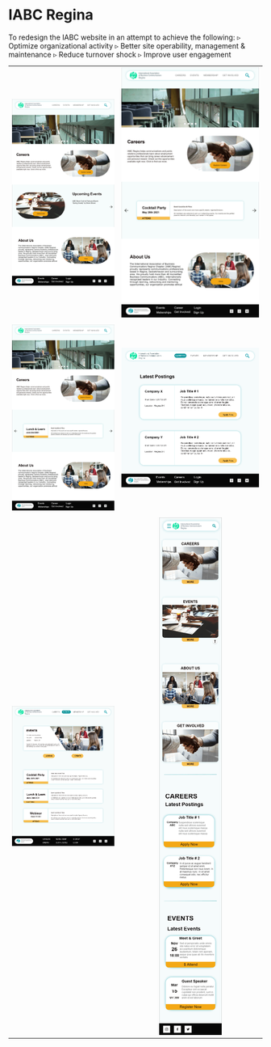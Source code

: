 # IABC Regina

To redesign the IABC website in an 
attempt to achieve the following:
▹ Optimize organizational activity
▹ Better site operability, management & maintenance 
▹ Reduce turnover shock
▹ Improve user engagement


| | |
|:-:|:-:|
|![ ](https://github.com/krupalpatel45/ENSE271_Yavins/blob/main/IABC_WebsitePhotos/1.png)|![ ](https://github.com/krupalpatel45/ENSE271_Yavins/blob/main/IABC_WebsitePhotos/2.png)|
| | |
|![ ](https://github.com/krupalpatel45/ENSE271_Yavins/blob/main/IABC_WebsitePhotos/3.png)|![ ](https://github.com/krupalpatel45/ENSE271_Yavins/blob/main/IABC_WebsitePhotos/4.png)|
| | |
|![ ](https://github.com/krupalpatel45/ENSE271_Yavins/blob/main/IABC_WebsitePhotos/5.png)|![ ](https://github.com/krupalpatel45/ENSE271_Yavins/blob/main/IABC_WebsitePhotos/6.png)|